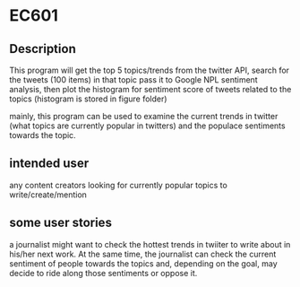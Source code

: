 # EC601

## Description
This program will get the top 5 topics/trends from the twitter API, search for the tweets (100 items) in that topic
pass it to Google NPL sentiment analysis, then plot the histogram for sentiment score of tweets related to the topics (histogram is stored in figure folder)

mainly, this program can be used to examine the current trends in twitter (what topics are currently popular in twitters) and the populace sentiments towards the topic.

## intended user
any content creators looking for currently popular topics to write/create/mention

## some user stories
a journalist might want to check the hottest trends in twiiter to write about in his/her next work. At the same time, the journalist can check the current sentiment of people towards the topics and, depending on the goal, may decide to ride along those sentiments or oppose it.